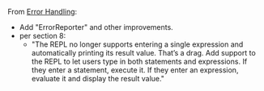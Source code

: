 From [Error Handling](https://craftinginterpreters.com/scanning.html#error-handling):
- Add "ErrorReporter" and other improvements.
- per section 8:
  - "The REPL no longer supports entering a single expression and automatically printing its result value. That’s a drag. Add support to the REPL to let users type in both statements and expressions. If they enter a statement, execute it. If they enter an expression, evaluate it and display the result value."